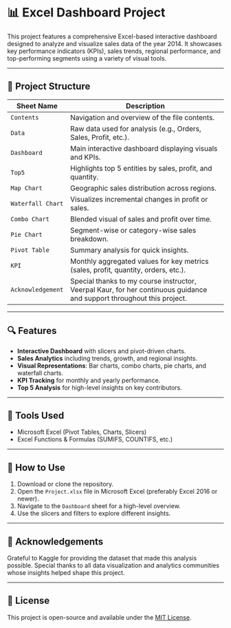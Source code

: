 # 📊 Excel Dashboard Project

This project features a comprehensive Excel-based interactive dashboard designed to analyze and visualize sales data of the year 2014. It showcases key performance indicators (KPIs), sales trends, regional performance, and top-performing segments using a variety of visual tools.

---

## 📁 Project Structure

| Sheet Name        | Description |
|------------------|-------------|
| `Contents`        | Navigation and overview of the file contents. |
| `Data`            | Raw data used for analysis (e.g., Orders, Sales, Profit, etc.). |
| `Dashboard`       | Main interactive dashboard displaying visuals and KPIs. |
| `Top5`            | Highlights top 5 entities by sales, profit, and quantity. |
| `Map Chart`       | Geographic sales distribution across regions. |
| `Waterfall Chart` | Visualizes incremental changes in profit or sales. |
| `Combo Chart`     | Blended visual of sales and profit over time. |
| `Pie Chart`       | Segment-wise or category-wise sales breakdown. |
| `Pivot Table`     | Summary analysis for quick insights. |
| `KPI`             | Monthly aggregated values for key metrics (sales, profit, quantity, orders, etc.). |
| `Acknowledgement` | Special thanks to my course instructor, Veerpal Kaur, for her continuous guidance and support throughout this project.

---

## 🔍 Features

- **Interactive Dashboard** with slicers and pivot-driven charts.
- **Sales Analytics** including trends, growth, and regional insights.
- **Visual Representations**: Bar charts, combo charts, pie charts, and waterfall charts.
- **KPI Tracking** for monthly and yearly performance.
- **Top 5 Analysis** for high-level insights on key contributors.

---

## 🧰 Tools Used

- Microsoft Excel (Pivot Tables, Charts, Slicers)
- Excel Functions & Formulas (SUMIFS, COUNTIFS, etc.)

---

## 📌 How to Use

1. Download or clone the repository.
2. Open the `Project.xlsx` file in Microsoft Excel (preferably Excel 2016 or newer).
3. Navigate to the `Dashboard` sheet for a high-level overview.
4. Use the slicers and filters to explore different insights.

---

## 🙌 Acknowledgements

Grateful to Kaggle for providing the dataset that made this analysis possible.
Special thanks to all data visualization and analytics communities whose insights helped shape this project.

---

## 📎 License

This project is open-source and available under the [MIT License](LICENSE).
